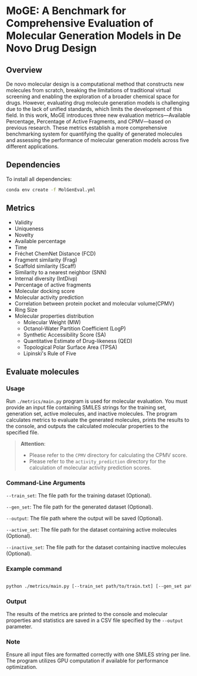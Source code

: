 # MoGE: A Benchmark for Comprehensive Evaluation of Molecular Generation Models in De Novo Drug Design
## Overview

De novo molecular design is a computational method that constructs new molecules from scratch, breaking the limitations of traditional virtual screening and enabling the exploration of a broader chemical space for drugs. However, evaluating drug molecule generation models is challenging due to the lack of unified standards, which limits the development of this field. 
In this work, MoGE introduces three new evaluation metrics—Available Percentage, Percentage of Active Fragments, and CPMV—based on previous research. These metrics establish a more comprehensive benchmarking system for quantifying the quality of generated molecules and assessing the performance of molecular generation models across five different applications.

## Dependencies

To install all dependencies:
```bash
conda env create -f MolGenEval.yml
```

## Metrics

*  Validity
*  Uniqueness
*  Novelty
*  Available percentage
*  Time
*  Fréchet ChemNet Distance (FCD) 
*  Fragment similarity (Frag)
*  Scaffold similarity (Scaff)
*  Similarity to a nearest neighbor (SNN)
*  Internal diversity (IntDivp) 
*  Percentage of active fragments
*  Molecular docking score
*  Molecular activity prediction
*  Correlation between protein pocket and molecular volume(CPMV)
*  Ring Size
*  Molecular properties distribution
   *  Molecular Weight (MW)
   *  Octanol-Water Partition Coefficient (LogP)
   *  Synthetic Accessibility Score (SA)
   *  Quantitative Estimate of Drug-likeness (QED)
   *  Topological Polar Surface Area (TPSA)
   *  Lipinski's Rule of Five 


## Evaluate molecules

### Usage

Run `./metrics/main.py` program is used for molecular evaluation. You must provide an input file containing SMILES strings for the training set, generation set, active molecules, and inactive molecules. The program calculates metrics to evaluate the generated molecules, prints the results to the console, and outputs the calculated molecular properties to the specified file.

>**Attention**: 
>
>* Please refer to the `CPMV` directory for calculating the CPMV score.
>* Please refer to the `activity_prediction` directory for the calculation of molecular activity prediction scores.

###  Command-Line Arguments

 `--train_set`: The file path for the training dataset (Optional).

`--gen_set`: The file path for the generated dataset (Optional).

 `--output`: The file path where the output will be saved (Optional).

 `--active_set`: The file path for the dataset containing active molecules (Optional).

 `--inactive_set`: The file path for the dataset containing inactive molecules (Optional).

### Example command

```bash

python ./metrics/main.py [--train_set path/to/train.txt] [--gen_set path/to/gen.txt] [--output path/to/output.csv] [--active_set path/to/active.txt] [--inactive_set path/to/inactive.txt]

```

### Output

The results of the metrics are printed to the console and molecular properties and statistics are  saved in a CSV file specified by the `--output` parameter.

### Note

Ensure all input files are formatted correctly with one SMILES string per line. The program utilizes GPU computation if available for performance optimization.
